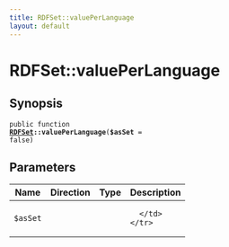 ```yaml
---
title: RDFSet::valuePerLanguage
layout: default
---
```


# RDFSet::valuePerLanguage

## Synopsis

<code>public function <b><a href="RDFSet">RDFSet</a>::valuePerLanguage</b>(<b>$asSet</b> = false)</code>

## Parameters

<table>
  <thead>
    <tr>
      <th>Name</th>
      <th>Direction</th>
      <th>Type</th>
      <th>Description</th>
    </tr>
  </thead>
  <tbody>
    <tr>
      <td><code>$asSet</code>
      <td><i></i></td>
      <td></td>
      <td>

      </td>
    </tr>
  </tbody>
</table>

